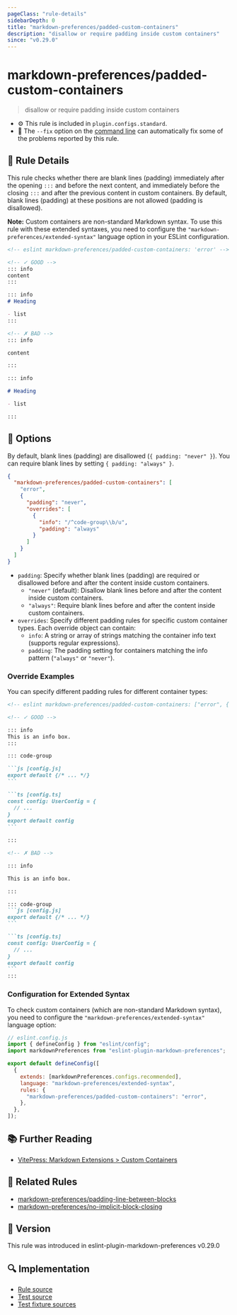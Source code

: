 ```yaml
---
pageClass: "rule-details"
sidebarDepth: 0
title: "markdown-preferences/padded-custom-containers"
description: "disallow or require padding inside custom containers"
since: "v0.29.0"
---
```


# markdown-preferences/padded-custom-containers

> disallow or require padding inside custom containers

- ⚙️ This rule is included in `plugin.configs.standard`.
- 🔧 The `--fix` option on the [command line](https://eslint.org/docs/user-guide/command-line-interface#fixing-problems) can automatically fix some of the problems reported by this rule.

## 📖 Rule Details

This rule checks whether there are blank lines (padding) immediately after the opening `:::` and before the next content, and immediately before the closing `:::` and after the previous content in custom containers.
By default, blank lines (padding) at these positions are not allowed (padding is disallowed).

**Note:** Custom containers are non-standard Markdown syntax. To use this rule with these extended syntaxes, you need to configure the `"markdown-preferences/extended-syntax"` language option in your ESLint configuration.

<!-- prettier-ignore-start -->

<!-- eslint-skip -->

```md
<!-- eslint markdown-preferences/padded-custom-containers: 'error' -->

<!-- ✓ GOOD -->
::: info
content
:::

::: info
# Heading

- list
:::

<!-- ✗ BAD -->
::: info

content

:::

::: info

# Heading

- list

:::
```

<!-- prettier-ignore-end -->

## 🔧 Options

By default, blank lines (padding) are disallowed (`{ padding: "never" }`).
You can require blank lines by setting `{ padding: "always" }`.

```json
{
  "markdown-preferences/padded-custom-containers": [
    "error",
    {
      "padding": "never",
      "overrides": [
        {
          "info": "/^code-group\\b/u",
          "padding": "always"
        }
      ]
    }
  ]
}
```

- `padding`: Specify whether blank lines (padding) are required or disallowed before and after the content inside custom containers.
  - `"never"` (default): Disallow blank lines before and after the content inside custom containers.
  - `"always"`: Require blank lines before and after the content inside custom containers.
- `overrides`: Specify different padding rules for specific custom container types. Each override object can contain:
  - `info`: A string or array of strings matching the container info text (supports regular expressions).
  - `padding`: The padding setting for containers matching the info pattern (`"always"` or `"never"`).

### Override Examples

You can specify different padding rules for different container types:

<!-- prettier-ignore-start -->

<!-- eslint-skip -->

````md
<!-- eslint markdown-preferences/padded-custom-containers: ["error", { "padding": "never", "overrides": [{ "info": "/^code-group\\b/u", "padding": "always" }] }] -->

<!-- ✓ GOOD -->

::: info
This is an info box.
:::

::: code-group

```js [config.js]
export default {/* ... */}
```

```ts [config.ts]
const config: UserConfig = {
  // ...
}
export default config
```

:::

<!-- ✗ BAD -->

::: info

This is an info box.

:::

::: code-group
```js [config.js]
export default {/* ... */}
```

```ts [config.ts]
const config: UserConfig = {
  // ...
}
export default config
```
:::
````

<!-- prettier-ignore-end -->

### Configuration for Extended Syntax

To check custom containers (which are non-standard Markdown syntax), you need to configure the `"markdown-preferences/extended-syntax"` language option:

```js
// eslint.config.js
import { defineConfig } from "eslint/config";
import markdownPreferences from "eslint-plugin-markdown-preferences";

export default defineConfig([
  {
    extends: [markdownPreferences.configs.recommended],
    language: "markdown-preferences/extended-syntax",
    rules: {
      "markdown-preferences/padded-custom-containers": "error",
    },
  },
]);
```

## 📚 Further Reading

- [VitePress: Markdown Extensions > Custom Containers](https://vitepress.dev/guide/markdown#custom-containers)

## 👫 Related Rules

- [markdown-preferences/padding-line-between-blocks](./padding-line-between-blocks.md)
- [markdown-preferences/no-implicit-block-closing](./no-implicit-block-closing.md)

## 🚀 Version

This rule was introduced in eslint-plugin-markdown-preferences v0.29.0

## 🔍 Implementation

- [Rule source](https://github.com/ota-meshi/eslint-plugin-markdown-preferences/blob/main/src/rules/padded-custom-containers.ts)
- [Test source](https://github.com/ota-meshi/eslint-plugin-markdown-preferences/blob/main/tests/src/rules/padded-custom-containers.ts)
- [Test fixture sources](https://github.com/ota-meshi/eslint-plugin-markdown-preferences/tree/main/tests/fixtures/rules/padded-custom-containers)
